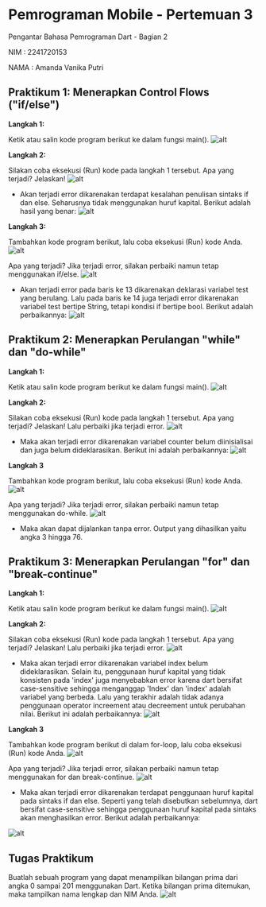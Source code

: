 # Pemrograman Mobile - Pertemuan 3

Pengantar Bahasa Pemrograman Dart - Bagian 2

NIM : 2241720153

NAMA : Amanda Vanika Putri

## Praktikum 1: Menerapkan Control Flows ("if/else")

**Langkah 1:**

Ketik atau salin kode program berikut ke dalam fungsi main().
![alt](../../docs/p3/praktikum-1/langkah1.png)

**Langkah 2:**

Silakan coba eksekusi (Run) kode pada langkah 1 tersebut. Apa yang terjadi? Jelaskan!
![alt](../../docs/p3/praktikum-1/langkah2.png)
- Akan terjadi error dikarenakan terdapat kesalahan penulisan sintaks if dan else. Seharusnya tidak menggunakan huruf kapital. Berikut adalah hasil yang benar:
![alt](../../docs/p3/praktikum-1/langkah2-perbaikan.png)


**Langkah 3:**

Tambahkan kode program berikut, lalu coba eksekusi (Run) kode Anda.
![alt](../../docs/p3/praktikum-1/langkah3.png)

Apa yang terjadi? Jika terjadi error, silakan perbaiki namun tetap menggunakan if/else.
![alt](../../docs/p3/praktikum-1/langkah3-jawab.png)

- Akan terjadi error pada baris ke 13 dikarenakan deklarasi variabel test yang berulang. Lalu pada baris ke 14 juga terjadi error dikarenakan variabel test bertipe String, tetapi kondisi if bertipe bool. Berikut adalah perbaikannya:
![alt](../../docs/p3/praktikum-1/langkah3-perbaikan.png)

## Praktikum 2: Menerapkan Perulangan "while" dan "do-while"

**Langkah 1:**

Ketik atau salin kode program berikut ke dalam fungsi main().
![alt](../../docs/p3/praktikum-2/langkah-1.png)

**Langkah 2:**

Silakan coba eksekusi (Run) kode pada langkah 1 tersebut. Apa yang terjadi? Jelaskan! Lalu perbaiki jika terjadi error.
![alt](../../docs/p3/praktikum-2/langkah-2.png)

- Maka akan terjadi error dikarenakan variabel counter belum diinisialisai dan juga belum dideklarasikan. Berikut ini adalah perbaikannya:
![alt](../../docs/p3/praktikum-2/langkah-2-perbaikan.png)

**Langkah 3**

Tambahkan kode program berikut, lalu coba eksekusi (Run) kode Anda.
![alt](../../docs/p3/praktikum-2/langkah-3.png)

Apa yang terjadi? Jika terjadi error, silakan perbaiki namun tetap menggunakan do-while.
![alt](../../docs/p3/praktikum-2/langkah-3-hasil.png)

- Maka akan dapat dijalankan tanpa error. Output yang dihasilkan yaitu angka 3 hingga 76. 

## Praktikum 3: Menerapkan Perulangan "for" dan "break-continue"

**Langkah 1:**

Ketik atau salin kode program berikut ke dalam fungsi main().
![alt](../../docs/p3/praktikum-3/langkah-1.png)

**Langkah 2:**

Silakan coba eksekusi (Run) kode pada langkah 1 tersebut. Apa yang terjadi? Jelaskan! Lalu perbaiki jika terjadi error.
![alt](../../docs/p3/praktikum-3/langkah-2.png)

- Maka akan terjadi error dikarenakan variabel index belum dideklarasikan. Selain itu, penggunaan huruf kapital yang tidak konsisten pada 'index' juga menyebabkan error karena dart bersifat case-sensitive sehingga menganggap 'Index' dan 'index' adalah variabel yang berbeda. Lalu yang terakhir adalah tidak adanya penggunaan operator increement atau decreement untuk perubahan nilai. Berikut ini adalah perbaikannya:
![alt](../../docs/p3/praktikum-3/langkah-2-perbaikan.png)

**Langkah 3**

Tambahkan kode program berikut di dalam for-loop, lalu coba eksekusi (Run) kode Anda.
![alt](../../docs/p3/praktikum-3/langkah-3.png)

Apa yang terjadi? Jika terjadi error, silakan perbaiki namun tetap menggunakan for dan break-continue.
![alt](../../docs/p3/praktikum-3/langkah-3-hasil.png)

- Maka akan terjadi error dikarenakan terdapat penggunaan huruf kapital pada sintaks if dan else. Seperti yang telah disebutkan sebelumnya, dart bersifat case-sensitive sehingga penggunaan huruf kapital pada sintaks akan menghasilkan error. Berikut adalah perbaikannya:

![alt](../../docs/p3/praktikum-3/langkah-3-perbaikan.png)

## Tugas Praktikum

Buatlah sebuah program yang dapat menampilkan bilangan prima dari angka 0 sampai 201 menggunakan Dart. Ketika bilangan prima ditemukan, maka tampilkan nama lengkap dan NIM Anda.
![alt](../../docs/p3/tugas/image.png)
